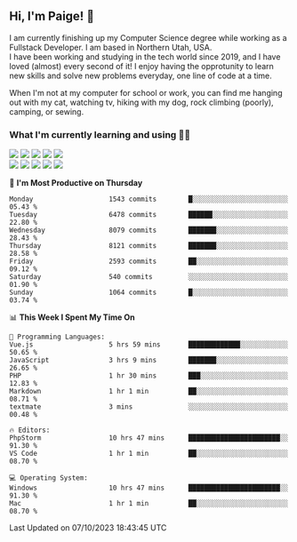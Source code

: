 ## Hi, I'm Paige! :vulcan_salute:

I am currently finishing up my Computer Science degree while working as a Fullstack Developer. I am based in Northern Utah, USA. \
I have been working and studying in the tech world since 2019, and I have loved (almost) every second of it! I enjoy having the opprotunity to learn new skills and solve new problems everyday, one line of code at a time.  

When I'm not at my computer for school or work, you can find me hanging out with my cat, watching tv, hiking with my dog, rock climbing (poorly), camping, or sewing.  

### What I'm currently learning and using :woman_technologist:
![](https://img.shields.io/badge/Laravel-FF2D20?style=for-the-badge&logo=laravel&logoColor=white) 
![](https://img.shields.io/badge/PHP-777BB4?style=for-the-badge&logo=php&logoColor=white)
![](https://img.shields.io/badge/Vue.js-35495E?style=for-the-badge&logo=vuedotjs&logoColor=4FC08D) 
![](https://img.shields.io/badge/MySQL-005C84?style=for-the-badge&logo=mysql&logoColor=white) 
![](https://img.shields.io/badge/Tailwind_CSS-38B2AC?style=for-the-badge&logo=tailwind-css&logoColor=white) \
![](https://img.shields.io/badge/Python-FFD43B?style=for-the-badge&logo=python&logoColor=blue)
![](https://img.shields.io/badge/Django-092E20?style=for-the-badge&logo=django&logoColor=green)
![](https://img.shields.io/badge/Kotlin-0095D5?&style=for-the-badge&logo=kotlin&logoColor=white)
![](https://img.shields.io/badge/Java-ED8B00?style=for-the-badge&logo=java&logoColor=white)
![](https://img.shields.io/badge/Haskell-5D4F85?style=for-the-badge&logo=haskell&logoColor=white) 

<!--START_SECTION:waka-->
📅 **I'm Most Productive on Thursday** 

```text
Monday                   1543 commits        █░░░░░░░░░░░░░░░░░░░░░░░░   05.43 % 
Tuesday                  6478 commits        ██████░░░░░░░░░░░░░░░░░░░   22.80 % 
Wednesday                8079 commits        ███████░░░░░░░░░░░░░░░░░░   28.43 % 
Thursday                 8121 commits        ███████░░░░░░░░░░░░░░░░░░   28.58 % 
Friday                   2593 commits        ██░░░░░░░░░░░░░░░░░░░░░░░   09.12 % 
Saturday                 540 commits         ░░░░░░░░░░░░░░░░░░░░░░░░░   01.90 % 
Sunday                   1064 commits        █░░░░░░░░░░░░░░░░░░░░░░░░   03.74 % 
```


📊 **This Week I Spent My Time On** 

```text
💬 Programming Languages: 
Vue.js                   5 hrs 59 mins       █████████████░░░░░░░░░░░░   50.65 % 
JavaScript               3 hrs 9 mins        ███████░░░░░░░░░░░░░░░░░░   26.65 % 
PHP                      1 hr 30 mins        ███░░░░░░░░░░░░░░░░░░░░░░   12.83 % 
Markdown                 1 hr 1 min          ██░░░░░░░░░░░░░░░░░░░░░░░   08.71 % 
textmate                 3 mins              ░░░░░░░░░░░░░░░░░░░░░░░░░   00.48 % 

🔥 Editors: 
PhpStorm                 10 hrs 47 mins      ███████████████████████░░   91.30 % 
VS Code                  1 hr 1 min          ██░░░░░░░░░░░░░░░░░░░░░░░   08.70 % 

💻 Operating System: 
Windows                  10 hrs 47 mins      ███████████████████████░░   91.30 % 
Mac                      1 hr 1 min          ██░░░░░░░░░░░░░░░░░░░░░░░   08.70 % 
```


 Last Updated on 07/10/2023 18:43:45 UTC
<!--END_SECTION:waka-->
